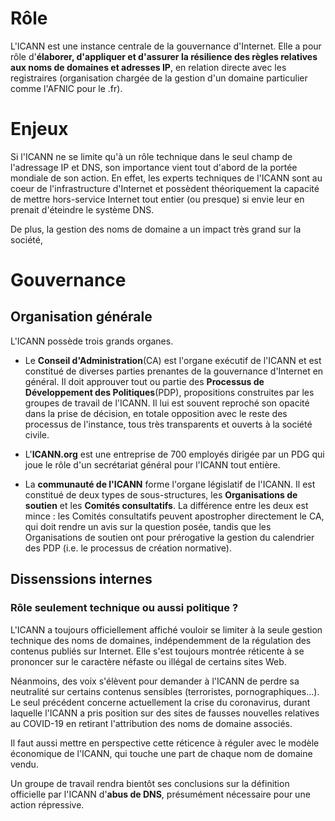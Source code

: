 # Rôle

L'ICANN est une instance centrale de la gouvernance d'Internet. Elle a pour rôle d'**élaborer, d'appliquer et d'assurer la résilience des règles relatives aux noms de domaines et adresses IP**, en relation directe avec les registraires (organisation chargée de la gestion d'un domaine particulier comme l'AFNIC pour le .fr).

# Enjeux

Si l'ICANN ne se limite qu'à un rôle technique dans le seul champ de l'adressage IP et DNS, son importance vient tout d'abord de la portée mondiale de son action. En effet, les experts techniques de l'ICANN sont au coeur de l'infrastructure d'Internet et possèdent théoriquement la capacité de mettre hors-service Internet tout entier (ou presque) si envie leur en prenait d'éteindre le système DNS.

De plus, la gestion des noms de domaine a un impact très grand sur la société, 


# Gouvernance

## Organisation générale

L'ICANN possède trois grands organes.

- Le **Conseil d'Administration**(CA) est l'organe exécutif de l'ICANN et est constitué de diverses parties prenantes de la gouvernance d'Internet en général. Il doit approuver tout ou partie des **Processus de Développement des Politiques**(PDP), propositions construites par les groupes de travail de l'ICANN. Il lui est souvent reproché son opacité dans la prise de décision, en totale opposition avec le reste des processus de l'instance, tous très transparents et ouverts à la société civile.

- L'**ICANN.org** est une entreprise de 700 employés dirigée par un PDG qui joue le rôle d'un secrétariat général pour l'ICANN tout entière.

- La **communauté de l'ICANN** forme l'organe législatif de l'ICANN. Il est constitué de deux types de sous-structures, les **Organisations de soutien** et les **Comités consultatifs**. La différence entre les deux est mince : les Comités consultatifs peuvent apostropher directement le CA, qui doit rendre un avis sur la question posée, tandis que les Organisations de soutien ont pour prérogative la gestion du calendrier des PDP (i.e. le processus de création normative). 





## Dissenssions internes

### Rôle seulement technique ou aussi politique ?

L'ICANN a toujours officiellement affiché vouloir se limiter à la seule gestion technique des noms de domaines, indépendemment de la régulation des contenus publiés sur Internet. Elle s'est toujours montrée réticente à se prononcer sur le caractère néfaste ou illégal de certains sites Web. 

Néanmoins, des voix s'élèvent pour demander à l'ICANN de perdre sa neutralité sur certains contenus sensibles (terroristes, pornographiques...). Le seul précédent concerne actuellement la crise du coronavirus, durant laquelle l'ICANN a pris position sur des sites de fausses nouvelles relatives au COVID-19 en retirant l'attribution des noms de domaine associés. 

Il faut aussi mettre en perspective cette réticence à réguler avec le modèle économique de l'ICANN, qui touche une part de chaque nom de domaine vendu.

Un groupe de travail rendra bientôt ses conclusions sur la définition officielle par l'ICANN d'**abus de DNS**, présumément nécessaire pour une action répressive.

